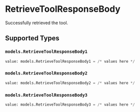 # RetrieveToolResponseBody

Successfully retrieved the tool.


## Supported Types

### `models.RetrieveToolResponseBody1`

```python
value: models.RetrieveToolResponseBody1 = /* values here */
```

### `models.RetrieveToolResponseBody2`

```python
value: models.RetrieveToolResponseBody2 = /* values here */
```

### `models.RetrieveToolResponseBody3`

```python
value: models.RetrieveToolResponseBody3 = /* values here */
```

